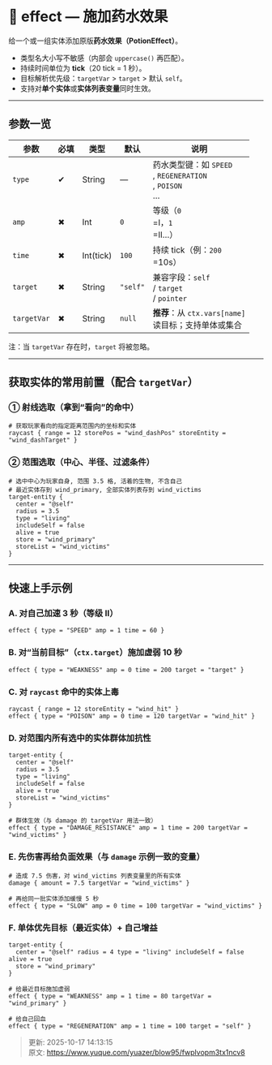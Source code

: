 # 🧪 effect — 施加药水效果

给一个或一组实体添加原版**药水效果（PotionEffect）**。

+ 类型名大小写不敏感（内部会 `uppercase()` 再匹配）。
+ 持续时间单位为 **tick**（20 tick = 1 秒）。
+ 目标解析优先级：`targetVar` > `target` > 默认 `self`。
+ 支持对**单个实体**或**实体列表变量**同时生效。

---

## 参数一览
| 参数 | 必填 | 类型 | 默认 | 说明 |
| --- | --- | --- | --- | --- |
| `type` | ✔ | String | — | 药水类型键：如 `SPEED`<br/>, `REGENERATION`<br/>, `POISON`<br/>… |
| `amp` | ✖ | Int | `0` | 等级（`0`<br/>=I，`1`<br/>=II…） |
| `time` | ✖ | Int(tick) | `100` | 持续 tick（例：`200`<br/>=10s） |
| `target` | ✖ | String | `"self"` | 兼容字段：`self`<br/> / `target`<br/> / `pointer` |
| `targetVar` | ✖ | String | `null` | **推荐**：从 `ctx.vars[name]`<br/> 读目标；支持单体或集合 |


注：当 `targetVar` 存在时，`target` 将被忽略。

---

## 获取实体的常用前置（配合 `targetVar`）
### ① 射线选取（拿到“看向”的命中）
```plain
# 获取玩家看向的指定距离范围内的坐标和实体
raycast { range = 12 storePos = "wind_dashPos" storeEntity = "wind_dashTarget" }
```

### ② 范围选取（中心、半径、过滤条件）
```plain
# 选中中心为玩家自身, 范围 3.5 格, 活着的生物, 不含自己
# 最近实体存到 wind_primary, 全部实体列表存到 wind_victims
target-entity {
  center = "@self"
  radius = 3.5
  type = "living"
  includeSelf = false
  alive = true
  store = "wind_primary"
  storeList = "wind_victims"
}
```

---

## 快速上手示例
### A. 对自己加速 3 秒（等级 II）
```plain
effect { type = "SPEED" amp = 1 time = 60 }
```

### B. 对“当前目标”（`ctx.target`）施加虚弱 10 秒
```plain
effect { type = "WEAKNESS" amp = 0 time = 200 target = "target" }
```

### C. 对 `raycast` 命中的实体上毒
```plain
raycast { range = 12 storeEntity = "wind_hit" }
effect { type = "POISON" amp = 0 time = 120 targetVar = "wind_hit" }
```

### D. 对范围内**所有选中的实体**群体加抗性
```plain
target-entity {
  center = "@self"
  radius = 3.5
  type = "living"
  includeSelf = false
  alive = true
  storeList = "wind_victims"
}

# 群体生效（与 damage 的 targetVar 用法一致）
effect { type = "DAMAGE_RESISTANCE" amp = 1 time = 200 targetVar = "wind_victims" }
```

### E. 先伤害再给负面效果（与 `damage` 示例一致的变量）
```plain
# 造成 7.5 伤害，对 wind_victims 列表变量里的所有实体
damage { amount = 7.5 targetVar = "wind_victims" }

# 再给同一批实体添加缓慢 5 秒
effect { type = "SLOW" amp = 0 time = 100 targetVar = "wind_victims" }
```

### F. 单体优先目标（最近实体）+ 自己增益
```plain
target-entity {
  center = "@self" radius = 4 type = "living" includeSelf = false alive = true
  store = "wind_primary"
}

# 给最近目标施加虚弱
effect { type = "WEAKNESS" amp = 1 time = 80 targetVar = "wind_primary" }

# 给自己回血
effect { type = "REGENERATION" amp = 1 time = 100 target = "self" }
```



> 更新: 2025-10-17 14:13:15  
> 原文: <https://www.yuque.com/yuazer/blow95/fwplvopm3tx1ncv8>